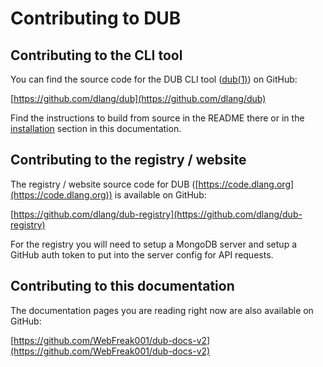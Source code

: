 # Contributing to DUB

## Contributing to the CLI tool

You can find the source code for the DUB CLI tool ([dub(1)](../cli-reference/dub.md)) on GitHub:

[https://github.com/dlang/dub](https://github.com/dlang/dub)

Find the instructions to build from source in the README there or in the [installation](../getting-started/install.md) section in this documentation.

## Contributing to the registry / website

The registry / website source code for DUB ([https://code.dlang.org](https://code.dlang.org)) is available on GitHub:

[https://github.com/dlang/dub-registry](https://github.com/dlang/dub-registry)

For the registry you will need to setup a MongoDB server and setup a GitHub auth token to put into the server config for API requests.

## Contributing to this documentation

The documentation pages you are reading right now are also available on GitHub:

[https://github.com/WebFreak001/dub-docs-v2](https://github.com/WebFreak001/dub-docs-v2)
